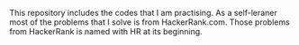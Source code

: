 This repository includes the codes that I am practising. As a self-leraner most of the problems that I solve is from HackerRank.com. Those problems from HackerRank is named with HR at its beginning.

